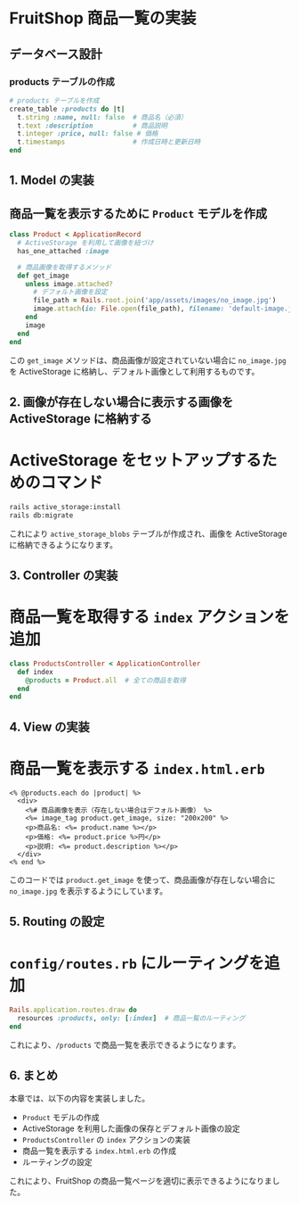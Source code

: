 # FruitShop 商品一覧の実装

## データベース設計

### products テーブルの作成

```ruby
# products テーブルを作成
create_table :products do |t|
  t.string :name, null: false  # 商品名（必須）
  t.text :description          # 商品説明
  t.integer :price, null: false # 価格
  t.timestamps                 # 作成日時と更新日時
end
```

## 1. Model の実装

## 商品一覧を表示するために `Product` モデルを作成
```ruby
class Product < ApplicationRecord
  # ActiveStorage を利用して画像を紐づけ
  has_one_attached :image

  # 商品画像を取得するメソッド
  def get_image
    unless image.attached?
      # デフォルト画像を設定
      file_path = Rails.root.join('app/assets/images/no_image.jpg')
      image.attach(io: File.open(file_path), filename: 'default-image.jpg', content_type: 'image/jpeg')
    end
    image
  end
end
```

この `get_image` メソッドは、商品画像が設定されていない場合に `no_image.jpg` を ActiveStorage に格納し、デフォルト画像として利用するものです。

## 2. 画像が存在しない場合に表示する画像を ActiveStorage に格納する

# ActiveStorage をセットアップするためのコマンド
```sh
rails active_storage:install
rails db:migrate
```

これにより `active_storage_blobs` テーブルが作成され、画像を ActiveStorage に格納できるようになります。

## 3. Controller の実装

# 商品一覧を取得する `index` アクションを追加
```ruby
class ProductsController < ApplicationController
  def index
    @products = Product.all  # 全ての商品を取得
  end
end
```

## 4. View の実装

# 商品一覧を表示する `index.html.erb`
```erb
<% @products.each do |product| %>
  <div>
    <%# 商品画像を表示（存在しない場合はデフォルト画像） %>
    <%= image_tag product.get_image, size: "200x200" %>
    <p>商品名: <%= product.name %></p>
    <p>価格: <%= product.price %>円</p>
    <p>説明: <%= product.description %></p>
  </div>
<% end %>
```

このコードでは `product.get_image` を使って、商品画像が存在しない場合に `no_image.jpg` を表示するようにしています。

## 5. Routing の設定

# `config/routes.rb` にルーティングを追加
```ruby
Rails.application.routes.draw do
  resources :products, only: [:index]  # 商品一覧のルーティング
end
```

これにより、`/products` で商品一覧を表示できるようになります。

## 6. まとめ

本章では、以下の内容を実装しました。

- `Product` モデルの作成
- ActiveStorage を利用した画像の保存とデフォルト画像の設定
- `ProductsController` の `index` アクションの実装
- 商品一覧を表示する `index.html.erb` の作成
- ルーティングの設定

これにより、FruitShop の商品一覧ページを適切に表示できるようになりました。

